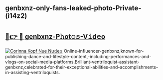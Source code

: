 ## genbxnz-only-fans​-leaked-photo​-Private-(i14z2)


# <h2><a href="https://mediaupload.pro?title=genbxnz&ref=git">🔗👉 🔴 genbxnz-P𝚑ot𝚘𝚜-V𝚒d𝚎o</a></h2>

[![Corinna Kopf Nue Nu𝚍e𝚜](https://i.imgur.com/0qMVB7G.gif)](https://mediaupload.pro?title=genbxnz&ref=git)
Online-influencer-genbxnz,known-for-publishing-dance-and-lifestyle-content,-including-performances-and-vlogs-on-social-media-platforms.Brilliant-ventriloquist-assistant-genbxnz,celebrated-for-their-exceptional-abilities-and-accomplishments-in-assisting-ventriloquists.  